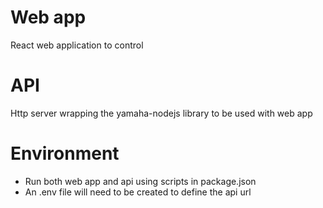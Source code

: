 # Web app
React web application to control

# API
Http server wrapping the yamaha-nodejs library to be used with web app

# Environment
- Run both web app and api using scripts in package.json
- An .env file will need to be created to define the api url